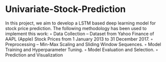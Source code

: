 # Univariate-Stock-Prediction
In this project, we aim to develop a LSTM based deep learning model for stock price prediction. 
The following methodology has been used to implement this work: 
◦ Data Collection – Dataset from Yahoo Finance of AAPL (Apple) Stock Prices from 1 January 2013 to 31 December 2017. 
◦ Preprocessing – Min-Max Scaling and Sliding Window Sequences.
◦ Model Training and Hyperparameter Tuning. ◦ Model Evaluation and Selection. 
◦ Prediction and Visualization
